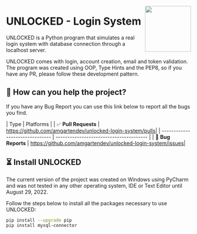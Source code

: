 <a href="https:/github.com/amgartendev/unlocked-login-system"><img src="https://i.ibb.co/g9VVDdY/unlockedf.png" width="125" height="125" align="right" /></a>

# UNLOCKED - Login System

UNLOCKED is a Python program that simulates a real login system with
database connection through a localhost server.

UNLOCKED comes with login, account creation, email and token validation.
The program was created using OOP, Type Hints and the PEP8, so if you
have any PR, please follow these development pattern.


## 💬 How can you help the project?

If you have any Bug Report you can use this link below to report all
the bugs you find.

| Type                            | Platforms                               |
| ✅ **Pull Requests**           |  https://github.com/amgartendev/unlocked-login-system/pulls|
| ------------------------------- | --------------------------------------- |
| 🚨 **Bug Reports**              | https://github.com/amgartendev/unlocked-login-system/issues|


## ⏳ Install UNLOCKED

The current version of the project was created on Windows using PyCharm
and was not tested in any other operating system, IDE or Text Editor
until August 29, 2022.

Follow the steps below to install all the packages necessary to use
UNLOCKED:

```bash
pip install --upgrade pip
pip install mysql-connector
```
